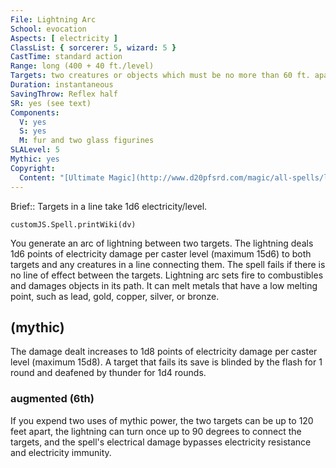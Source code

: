 ```yaml
---
File: Lightning Arc
School: evocation
Aspects: [ electricity ]
ClassList: { sorcerer: 5, wizard: 5 }
CastTime: standard action
Range: long (400 + 40 ft./level)
Targets: two creatures or objects which must be no more than 60 ft. apart
Duration: instantaneous
SavingThrow: Reflex half
SR: yes (see text)
Components:
  V: yes
  S: yes
  M: fur and two glass figurines
SLALevel: 5
Mythic: yes
Copyright:
  Content: "[Ultimate Magic](http://www.d20pfsrd.com/magic/all-spells/l/lightning-arc)"
---
```

Brief:: Targets in a line take 1d6 electricity/level.

```dataviewjs
customJS.Spell.printWiki(dv)
```

You generate an arc of lightning between two targets. The lightning deals 1d6 points of electricity damage per caster level (maximum 15d6) to both targets and any creatures in a line connecting them. The spell fails if there is no line of effect between the targets. Lightning arc sets fire to combustibles and damages objects in its path. It can melt metals that have a low melting point, such as lead, gold, copper, silver, or bronze.


## (mythic)

The damage dealt increases to 1d8 points of electricity damage per caster level (maximum 15d8). A target that fails its save is blinded by the flash for 1 round and deafened by thunder for 1d4 rounds.


### augmented (6th)

If you expend two uses of mythic power, the two targets can be up to 120 feet apart, the lightning can turn once up to 90 degrees to connect the targets, and the spell's electrical damage bypasses electricity resistance and electricity immunity.

